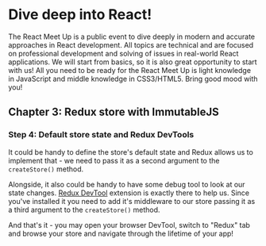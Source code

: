 # Dive deep into React!
The React Meet Up is a public event to dive deeply in modern and accurate approaches in React development.
All topics are technical and are focused on professional development and solving of issues in real-world React applications.
We will start from basics, so it is also great opportunity to start with us!
All you need to be ready for the React Meet Up is light knowledge in JavaScript and middle knowledge in CSS3/HTML5.
Bring good mood with you!

## Chapter 3: Redux store with ImmutableJS

### Step 4: Default store state and Redux DevTools

It could be handy to define the store's default state and Redux allows us to implement that - we need to pass it as a second argument to the `createStore()` method.

Alongside, it also could be handy to have some debug tool to look at our state changes. [Redux DevTool](https://github.com/zalmoxisus/redux-devtools-extension) extension is exactly there to help us. Since you've installed it you need to add it's middleware to our store passing it as a third argument to the `createStore()` method.

And that's it - you may open your browser DevTool, switch to "Redux" tab and browse your store and navigate through the lifetime of your app!
